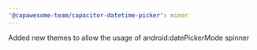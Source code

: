 ```yaml
---
'@capawesome-team/capacitor-datetime-picker': minor
---
```


Added new themes to allow the usage of android:datePickerMode spinner
